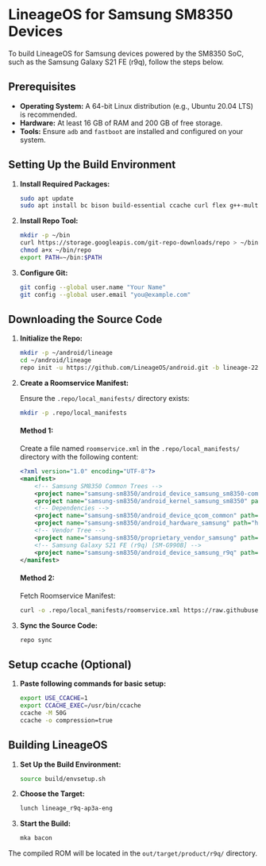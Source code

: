 # LineageOS for Samsung SM8350 Devices

To build LineageOS for Samsung devices powered by the SM8350 SoC, such as the Samsung Galaxy S21 FE (r9q), follow the steps below.

## Prerequisites

- **Operating System:** A 64-bit Linux distribution (e.g., Ubuntu 20.04 LTS) is recommended.
- **Hardware:** At least 16 GB of RAM and 200 GB of free storage.
- **Tools:** Ensure `adb` and `fastboot` are installed and configured on your system.

## Setting Up the Build Environment

1. **Install Required Packages:**
    ```sh
    sudo apt update
    sudo apt install bc bison build-essential ccache curl flex g++-multilib gcc-multilib git git-lfs gnupg gperf imagemagick lib32readline-dev lib32z1-dev libelf-dev liblz4-tool libsdl1.2-dev libssl-dev libxml2 libxml2-utils lzop pngcrush rsync schedtool squashfs-tools xsltproc zip zlib1g-dev
    ```

2. **Install Repo Tool:**
    ```sh
    mkdir -p ~/bin
    curl https://storage.googleapis.com/git-repo-downloads/repo > ~/bin/repo
    chmod a+x ~/bin/repo
    export PATH=~/bin:$PATH
    ```

3. **Configure Git:**
    ```sh
    git config --global user.name "Your Name"
    git config --global user.email "you@example.com"
    ```

## Downloading the Source Code

1. **Initialize the Repo:**
    ```sh
    mkdir -p ~/android/lineage
    cd ~/android/lineage
    repo init -u https://github.com/LineageOS/android.git -b lineage-22.0
    ```

2. **Create a Roomservice Manifest:**

    Ensure the `.repo/local_manifests/` directory exists:
    ```sh
    mkdir -p .repo/local_manifests
    ```

    #### Method 1: 
    
    Create a file named `roomservice.xml` in the `.repo/local_manifests/` directory with the following content:
    ```xml
    <?xml version="1.0" encoding="UTF-8"?>
    <manifest>
        <!-- Samsung SM8350 Common Trees -->
        <project name="samsung-sm8350/android_device_samsung_sm8350-common" path="device/samsung/sm8350-common" remote="github" revision="lineage-22" />
        <project name="samsung-sm8350/android_kernel_samsung_sm8350" path="kernel/samsung/sm8350" remote="github" revision="lineage-22" />
        <!-- Dependencies -->
        <project name="samsung-sm8350/android_device_qcom_common" path="device/qcom/common" remote="github" revision="lineage-22" />
        <project name="samsung-sm8350/android_hardware_samsung" path="hardware/samsung" remote="github" revision="lineage-22.0" />
        <!-- Vendor Tree -->
        <project name="samsung-sm8350/proprietary_vendor_samsung" path="vendor/samsung" remote="github" revision="lineage-22" />
        <!-- Samsung Galaxy S21 FE (r9q) [SM-G990B] -->
        <project name="samsung-sm8350/android_device_samsung_r9q" path="device/samsung/r9q" remote="github" revision="lineage-22" />
    </manifest>
    ```

    #### Method 2:
    Fetch Roomservice Manifest:
    ```sh
    curl -o .repo/local_manifests/roomservice.xml https://raw.githubusercontent.com/samsung-sm8350/.github/refs/heads/main/roomservice.xml
    ```

4. **Sync the Source Code:**
    ```sh
    repo sync
    ```

## Setup ccache (Optional)
1. **Paste following commands for basic setup:**
    ```sh
    export USE_CCACHE=1
    export CCACHE_EXEC=/usr/bin/ccache
    ccache -M 50G
    ccache -o compression=true
    ```

## Building LineageOS

1. **Set Up the Build Environment:**
    ```sh
    source build/envsetup.sh
    ```

2. **Choose the Target:**
    ```sh
    lunch lineage_r9q-ap3a-eng
    ```

3. **Start the Build:**
    ```sh
    mka bacon
    ```

The compiled ROM will be located in the `out/target/product/r9q/` directory.
